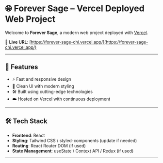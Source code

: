 # 🌐 Forever Sage – Vercel Deployed Web Project

Welcome to **Forever Sage**, a modern web project deployed with [Vercel](https://vercel.com/).

🔗 **Live URL**: [https://forever-sage-chi.vercel.app/](https://forever-sage-chi.vercel.app/)

---

## 🚀 Features

- ⚡ Fast and responsive design
- 🌙 Clean UI with modern styling
- 🛠️ Built using cutting-edge technologies
- ☁️ Hosted on Vercel with continuous deployment

---

## 🛠 Tech Stack

- **Frontend**: React
- **Styling**: Tailwind CSS / styled-components (update if needed)
- **Routing**: React Router DOM (if used)
- **State Management**: useState / Context API / Redux (if used)

---






